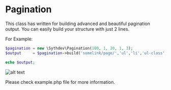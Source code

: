 # Pagination
This class has written for building advanced and beautiful pagination output.
You can easily build your structure with just 2 lines.

For Example:
```php
$pagination	= new \Sythdev\Pagination(100, 1, 20, 1, 3);
$output		= $pagination->build('somelink/page/','ul','li','ul-class','li-class', 'active');

echo $output;
```

![alt text](http://ozanakman.com.tr/github/pagination-example.png "Pagination Example")

Please check example.php file for more information.
